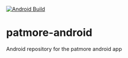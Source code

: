 
[![Android Build](https://github.com/jawnpaul/patmore/actions/workflows/android_build.yml/badge.svg)](https://github.com/jawnpaul/patmore/actions/workflows/android_build.yml)

# patmore-android
Android repository for the patmore android app
